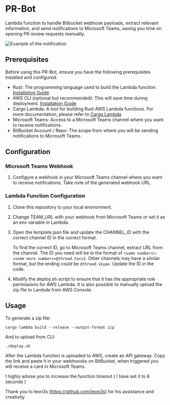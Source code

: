 # PR-Bot

Lambda function to handle Bitbucket webhook payloads, extract relevant information, and send notifications to Microsoft Teams, saving you time on opening PR review requests manually.

![Example of the notification](https://github.com/scirin/PR-Bot/blob/main/home/wwadmin/Desktop/PR-Bot/example.png)

## Prerequisites

Before using this PR-Bot, ensure you have the following prerequisites installed and configured:

- Rust: The programming language used to build the Lambda function. [Installation Guide](https://www.rust-lang.org/tools/install)
- AWS CLI (optional but recommended): This will save time during deployment. [Installation Guide](https://docs.aws.amazon.com/cli/latest/userguide/getting-started-install.html)
- Cargo Lambda: A tool for building Rust AWS Lambda functions. For more documentation, please refer to [Cargo Lambda](https://www.cargo-lambda.info/)
- Microsoft Teams: Access to a Microsoft Teams channel where you want to receive notifications.
- BitBucket Account / Repo: The scope from where you will be sending notifications to Microsoft Teams.

## Configuration

### Microsoft Teams Webhook

1. Configure a webhook in your Microsoft Teams channel where you want to receive notifications. Take note of the generated webhook URL.

### Lambda Function Configuration

1. Clone this repository to your local environment.

2. Change TEAM_URL with your webhook from Microsoft Teams or set it as an env variable in Lambda.

3. Open the template.json file and update the CHANNEL_ID with the correct channel ID in the correct format.

   To find the correct ID, go to Microsoft Teams channel, extract URL from the channel. The ID you need will be in the format of `<some numbers>:<some more numbers>@thread.tacv2`. Other channels may have a similar format, but the ending could be `@thread.skype`. Update the ID in the code.

4. Modify the deploy.sh script to ensure that it has the appropriate role permissions for AWS Lambda. It is also possible to manually upload the zip file to Lambda from AWS Console.

## Usage

To generate a zip file:

```
cargo lambda build --release --output-format zip
```

And to upload from CLI:

```
./deploy.sh
```

After the Lambda function is uploaded to AWS, create an API gateway.
Copy the link and paste it in your webhoooks on BitBucket, when triggered you will receive a card in Microsoft Teams.

I highly advise you to increase the function timeout ( I have set it to 8 seconds )

Thank you to leon3s [https://github.com/leon3s] for his assistance and creativity
